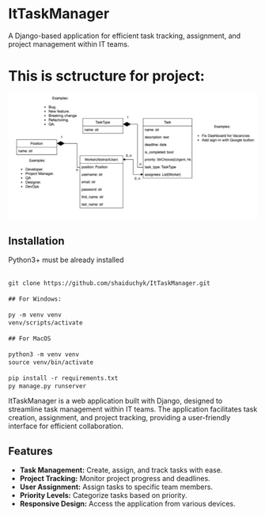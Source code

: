 # ItTaskManager
A Django-based application for efficient task tracking, assignment, and project management within IT teams.


# This is sctructure for project:

![img.png](img.png)

## Installation

Python3+ must be already installed

```shell

git clone https://github.com/shaiduchyk/ItTaskManager.git

## For Windows:

py -m venv venv
venv/scripts/activate

## For MacOS

python3 -m venv venv
source venv/bin/activate 

pip install -r requirements.txt
py manage.py runserver

```

ItTaskManager is a web application built with Django, designed to streamline task management within IT teams. The application facilitates task creation, assignment, and project tracking, providing a user-friendly interface for efficient collaboration.

## Features

- **Task Management:** Create, assign, and track tasks with ease.
- **Project Tracking:** Monitor project progress and deadlines.
- **User Assignment:** Assign tasks to specific team members.
- **Priority Levels:** Categorize tasks based on priority.
- **Responsive Design:** Access the application from various devices.
